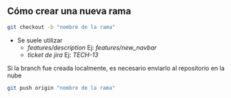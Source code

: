 ## Cómo crear una nueva rama

```bash
git checkout -b "nombre de la rama"
```

- Se suele utilizar
	- *features/description* Ej: *features/new_navbar*
	- *ticket de jira* Ej: *TECH-13*


Si la branch fue creada localmente, es necesario enviarlo al repositorio en la nube

```bash
git push origin "nombre de la rama"
```